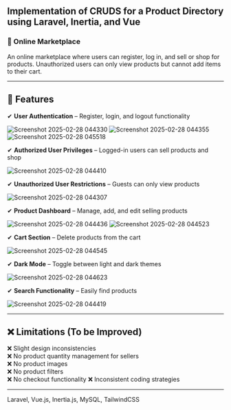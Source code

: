 ## Implementation of CRUDS for a Product Directory using Laravel, Inertia, and Vue

### 🛒 Online Marketplace  
An online marketplace where users can register, log in, and sell or shop for products. Unauthorized users can only view products but cannot add items to their cart.

---

## 🚀 Features  
✔ **User Authentication** – Register, login, and logout functionality 

![Screenshot 2025-02-28 044330](https://github.com/user-attachments/assets/3d739359-d077-483a-a809-3892fd8f912f)
![Screenshot 2025-02-28 044355](https://github.com/user-attachments/assets/db815a13-e990-49e3-8783-e06c389031c4)
![Screenshot 2025-02-28 045518](https://github.com/user-attachments/assets/d93e2254-ae6a-4382-9f17-81109ebccf47)

✔ **Authorized User Privileges** – Logged-in users can sell products and shop  

![Screenshot 2025-02-28 044410](https://github.com/user-attachments/assets/098d2450-ec9f-4622-af44-5fae4d7f6503)

✔ **Unauthorized User Restrictions** – Guests can only view products 

![Screenshot 2025-02-28 044307](https://github.com/user-attachments/assets/ffffa7cb-02be-49f7-96f8-46424f0aeacf)

✔ **Product Dashboard** – Manage, add, and edit selling products  

![Screenshot 2025-02-28 044436](https://github.com/user-attachments/assets/e5c0d9c5-84c7-4e7e-91be-6ae443282467)
![Screenshot 2025-02-28 044523](https://github.com/user-attachments/assets/c6a4dbd1-5617-4a32-887a-46943f1a30ae)

✔ **Cart Section** – Delete products from the cart 

![Screenshot 2025-02-28 044545](https://github.com/user-attachments/assets/00ea41d0-0a69-41e1-a959-9d05cde4ad83)


✔ **Dark Mode** – Toggle between light and dark themes  

![Screenshot 2025-02-28 044623](https://github.com/user-attachments/assets/661dccd9-2e3a-4a31-95a4-f37efc851f90)

✔ **Search Functionality** – Easily find products  

![Screenshot 2025-02-28 044419](https://github.com/user-attachments/assets/4494c6f3-77d1-4b12-bd77-ab5290ae5847)

---

## ❌ Limitations (To be Improved)  
❌ Slight design inconsistencies  
❌ No product quantity management for sellers  
❌ No product images  
❌ No product filters  
❌ No checkout functionality
❌ Inconsistent coding strategies

---
Laravel, Vue.js, Inertia.js, MySQL, TailwindCSS
